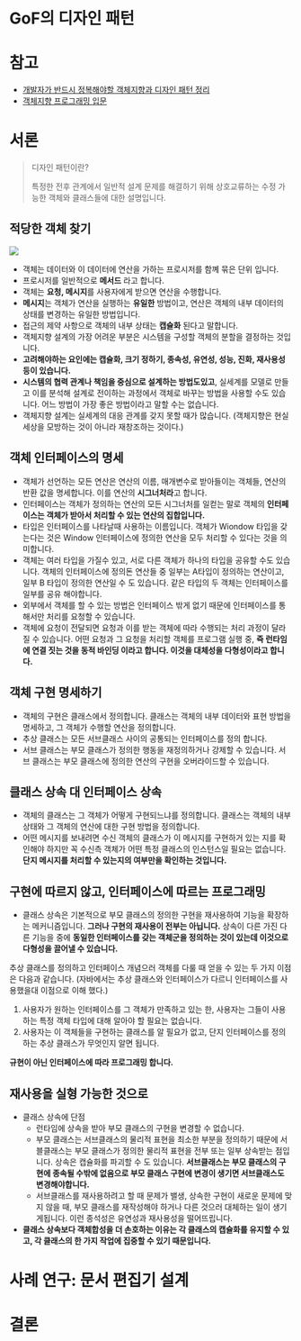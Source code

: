 # GoF의 디자인 패턴

# 참고
* [개발자가 반드시 정복해야할 객체지향과 디자인 패턴 정리](https://github.com/cheese10yun/TIL/blob/master/OOP/%EA%B0%9C%EB%B0%9C%EC%9E%90%EA%B0%80-%EB%B0%98%EB%93%9C%EC%8B%9C-%EC%A0%95%EB%B3%B5%ED%95%B4%EC%95%BC%ED%95%A0-%EA%B0%9D%EC%B2%B4%EC%A7%80%ED%96%A5%EA%B3%BC-%EB%94%94%EC%9E%90%EC%9D%B8%ED%8C%A8%ED%84%B4.md)
* [객체지향 프로그래밍 입문](https://github.com/cheese10yun/TIL/blob/master/OOP/%EA%B0%9D%EC%B2%B4-%EC%A7%80%ED%96%A5-%ED%94%84%EB%A1%9C%EA%B7%B8%EB%9E%98%EB%B0%8D-%EC%9E%85%EB%AC%B8.md)


# 서론
> 디자인 패턴이란?
> 
> 특정한 전후 관계에서 일반적 설계 문제를 해결하기 위해 상호교류하는 수정 가능한 객체와 클래스들에 대한 설명입니다.

## 적당한 객체 찾기

![](https://i.imgur.com/HOKQ2GT.png)

* 객체는 데이터와 이 데이터에 연산을 가하는 프로시저를 함꼐 묶은 단위 입니다.
* 프로시저를 일반적으로 **메서드** 라고 합니다.
* 객체는 **요청, 메시지**를 사용자에게 받으면 연산을 수행합니다.
* **메시지**는 객체가 연산을 실행하는 **유일한** 방법이고, 연산은 객체의 내부 데이터의 상태를 변경하는 유일한 방법입니다.
* 접근의 제약 사항으로 객체의 내부 상태는 **캡슐화** 된다고 말합니다.
* 객체지향 설계의 가장 어려운 부분은 시스템을 구성할 객체의 분할을 결정하는 것입니다.
* **고려해야하는 요인에는 캡슐화, 크기 정하기, 종속성, 유연성, 성능, 진화, 재사용성등이 있습니다.**
* **시스템의 협력 관계나 책임을 중심으로 설계하는 방법도있고**, 실세계를 모델로 만들고 이를 분석해 설계로 전이하는 과정에서 객체로 바꾸는 방법을 사용할 수도 있습니다. 어느 방법이 가장 좋은 방법이라고 말할 수는 없습니다.
* 객체지향 설계는 실세계의 대응 관계를 갖지 못할 때가 많습니다. (객체지향은 현실 세상을 모방하는 것이 아니라 재창조하는 것이다.)


## 객체 인터페이스의 명세

* 객체가 선언하는 모든 연산은 연산의 이름, 매개변수로 받아들이는 객체들, 연산의 반환 값을 명세합니다. 이를 연산의 **시그너처라**고 합니다.
* 인터페이스는 객체가 정의하는 연산의 모든 시그너처를 일컫는 말로 객체의 **인터페이스는 객체가 받아서 처리할 수 있는 연산의 집합입니다.**
* 타입은 인터페이스를 나타날때 사용하는 이름입니다. 객체가 Wiondow  타입을 갖는다는 것은 Window 인터페이스에 정의한 연산을 모두 처리할 수 있다는 것을 의미합니다. 
* 객체는 여러 타입을 가질수 있고, 서로 다른 객체가 하나의 타입을 공유할 수도 있습니다. 객체의 인터페이스에 정의돈 연산들 중 일부는 A타입이 정의하는 연산이고, 일부 B 타입이 정의한 연산일 수 도 있습니다. 같은 타입의 두 객체는 인터페이스를 일부를 공유 해야합니다.
* 외부에서 객체를 할 수 있는 방법은 인터페이스 밖게 없기 때문에 인터페이스를 통해서만 처리를 요청할 수 있습니다.
* 객체에 요청이 전달되면 요청과 이를 받는 객체에 따라 수행되는 처리 과정이 달라질 수 있습니다. 어떤 요청과 그 요청을 처리할 객체를 프로그램 실행 중, **즉 런타임에 연결 짓는 것을 동적 바인딩 이라고 합니다. 이것을 대체성을 다형성이라고 합니다.** 

## 객체 구현 명세하기
* 객체의 구현은 클래스에서 정의합니다. 클래스는 객체의 내부 데이터와 표현 방법을 명세하고, 그 객체가 수행할 연산을 정의합니다.
* 추상 클래스는 모든 서브클래스 사이의 공통되는 인터페이스를 정의 합니다.
* 서브 클래스는 부모 클래스가 정의한 행동을 재정의하거나 강제할 수 있습니다. 서브 클래스는 부모 클래스에 정의한 연산의 구현을 오버라이드할 수 있습니다.

## 클래스 상속 대 인터페이스 상속
* 객체의 클래스는 그 객체가 어떻게 구현되느냐를 정의합니다. 클래스는 객체의 내부 상태와 그 객체의 연산에 대한 구현 방법을 정의합니다.
* 어떤 메시지를 보내려면 수신 객체의 클래스가 이 메시지를 구현하거 있는 지를 확인해야 하지만 꼭 수신측 객체가 어떤 특정 클래스의 인스턴스일 필요는 없습니다. **단지 메시지를 처리할 수 있는지의 여부만을 확인하는 것입니다.**

## 구현에 따르지 않고, 인터페이스에 따르는 프로그래밍
* 클래스 상속은 기본적으로 부모 클래스의 정의한 구현을 재사용하여 기능을 확장하는 메커니즘입니다. **그러나 구현의 재사용이 전부는 아닙니다.** 상속이 다른 가진 다른 기능을 중에 **동일한 인터페이스를 갖는 객체군을 정의하는 것이 있는데 이것으로 다형성을 끌어낼 수 있습니다.**


추상 클래스를 정의하고 인터페이스 개념으러 객체를 다룰 때 얻을 수 있는 두 가지 이점은 다음과 같습니다. (자바에서는 추상 클래스와 인터페이스가 다르니 인터페이스를 사용했을대 이점으로 이해 했다.)

1. 사용자가 원하는 인터페이스를 그 객체가 만족하고 있는 한, 사용자는 그들이 사용하는 특정 객체 타입에 대해 알아야 할 필요는 없습니다. 
2. 사용자는 이 객체들을 구현하는 클래스를 알 필요가 없고, 단지 인터페이스를 정의하는 추상 클래스가 무엇인지 알면 됩니다.

**규현이 아닌 인터페이스에 따라 프로그래밍 합니다.**

## 재사용을 실형 가능한 것으로

* 클래스 상속에 단점 
  * 런타임에 상속을 받아 부모 클래스의 구현을 변경할 수 없습니다.
  * 부모 클래스는 서브클래스의 물리적 표현을 최소한 부분을 정의하기 때문에 서블클래스는 부모 클래스가 정의한 물리적 표현을 전부 또는 일부 상속받는 점입니다. 상속은 캡슐화를 파괴할 수 도 있습니다. **서브클래스는 부모 클래스의 구현에 종속될 수밖에 없음으로 부모 클래스 구현에 변경이 생기면 서브클래스도 변경해야합니다.**
  * 서브클래스를 재사용하려고 할 때 문제가 밸생, 상속한 구현이 새로운 문제에 맞지 않을 때, 부모 클래스를 재작성해야 하거나 다른 것으러 대체하는 일이 생기게됩니다. 이런 종석성은 유연성과 재사용성을 떨어뜨립니다.
* **클래스 상속보다 객체합성을 더 손호하는 이유는 각 클래스의 캡슐화를 유지할 수 있고, 각 클래스의 한 가지 작업에 집중할 수 있기 때문입니다.**


# 사례 연구: 문서 편집기 설계

# 결론

